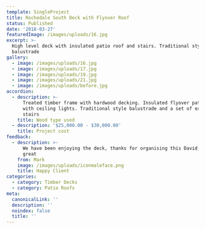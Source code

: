 ```yaml
---
template: SingleProject
title: Rochedale South Deck with Flyover Roof
status: Published
date: '2018-03-27'
featuredImage: /images/uploads/16.jpg
excerpt: >-
  High level deck with insulated patio roof and stairs. Traditional style
  balustrade
gallery:
  - image: /images/uploads/16.jpg
  - image: /images/uploads/17.jpg
  - image: /images/uploads/19.jpg
  - image: /images/uploads/21.jpg
  - image: /images/uploads/before.jpg
accordion:
  - description: >-
      Treated timber frame with hardwood decking. Insulated flyover patio roof
      with ceiling lights. Traditional style balustrade and a set of external
      stairs
    title: Wood type used
  - description: '$25,000.00 - $30,000.00'
    title: Project cost
feedback:
  - description: >-
      We have been enjoying the deck, thanks for organising this David, its
      great
    from: Mark
    image: /images/uploads/iconmaleface.png
    title: Happy Client
categories:
  - category: Timber Decks
  - category: Patio Roofs
meta:
  canonicalLink: ''
  description: ''
  noindex: false
  title: ''
---
```


